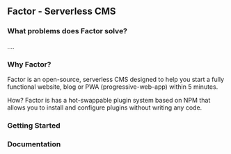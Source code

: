 ## Factor - Serverless CMS

### What problems does Factor solve?
....

### Why Factor?

Factor is an open-source, serverless CMS designed to help you start a fully functional website, blog or PWA (progressive-web-app) within 5 minutes. 

How? Factor is has a hot-swappable plugin system based on NPM that allows you to install and configure plugins without writing any code. 


### Getting Started

### Documentation

